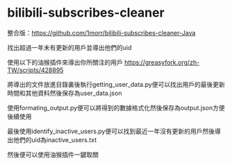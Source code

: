 # bilibili-subscribes-cleaner

整合版：https://github.com/1morr/bilibili-subscribes-cleaner-Java <br>

找出超過一年未有更新的用戶並導出他們的uid

使用以下的油猴插件來導出你所關注的用戶
<https://greasyfork.org/zh-TW/scripts/428895>

將導出的文件放進目錄裏後執行getting_user_data.py便可以找出用戶的最後更新時間和其他資料然後保存為user_data.json

使用formating_output.py便可以將得到的數據格式化然後保存為output.json方便後續使用

最後使用identify_inactive_users.py便可以找到最近一年沒有更新的用戶然後導出他們的uid為inactive_users.txt

然後便可以使用油猴插件一鍵取關
